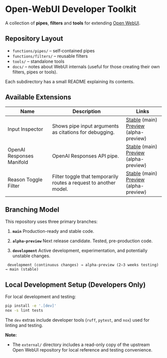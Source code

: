 # Open-WebUI Developer Toolkit

A collection of **pipes**, **filters** and **tools** for extending [Open WebUI](https://github.com/open-webui/open-webui).

## Repository Layout

- `functions/pipes/` – self‑contained pipes
- `functions/filters/` – reusable filters
- `tools/` – standalone tools
- `docs/` – notes about WebUI internals (useful for those creating their own filters, pipes or tools).

Each subdirectory has a small README explaining its contents.

## Available Extensions

| Name | Description | Links |
| --- | --- | --- |
| Input Inspector | Shows pipe input arguments as citations for debugging. | [Stable](https://github.com/jrkropp/open-webui-developer-toolkit/tree/main/functions/pipes/input_inspector) (main)<br>[Preview](https://github.com/jrkropp/open-webui-developer-toolkit/tree/alpha-preview/functions/pipes/input_inspector) (alpha-preview) |
| OpenAI Responses Manifold | OpenAI Responses API pipe. | [Stable](https://github.com/jrkropp/open-webui-developer-toolkit/tree/main/functions/pipes/openai_responses_manifold) (main)<br>[Preview](https://github.com/jrkropp/open-webui-developer-toolkit/tree/alpha-preview/functions/pipes/openai_responses_manifold) (alpha-preview) |
| Reason Toggle Filter | Filter toggle that temporarily routes a request to another model. | [Stable](https://github.com/jrkropp/open-webui-developer-toolkit/tree/main/functions/filters/reason_toggle_filter) (main) <br>[Preview](https://github.com/jrkropp/open-webui-developer-toolkit/tree/alpha-preview/functions/filters/reason_toggle_filter) (alpha-preview) |

## Branching Model

This repository uses three primary branches:

1. **`main`**
   Production-ready and stable code.

2. **`alpha-preview`**
   Next release candidate. Tested, pre-production code.

3. **`development`**
   Active development, experimentation, and potentially unstable changes.

  ```
   development (continuous changes) → alpha-preview (2–3 weeks testing) → main (stable)
  ```

## Local Development Setup (Developers Only)

For local development and testing:

```bash
pip install -e '.[dev]'
nox -s lint tests
```

The `dev` extras include developer tools (`ruff`, `pytest`, and `nox`) used for linting and testing.

**Note:**

* The `external/` directory includes a read-only copy of the upstream Open WebUI repository for local reference and testing convenience.
